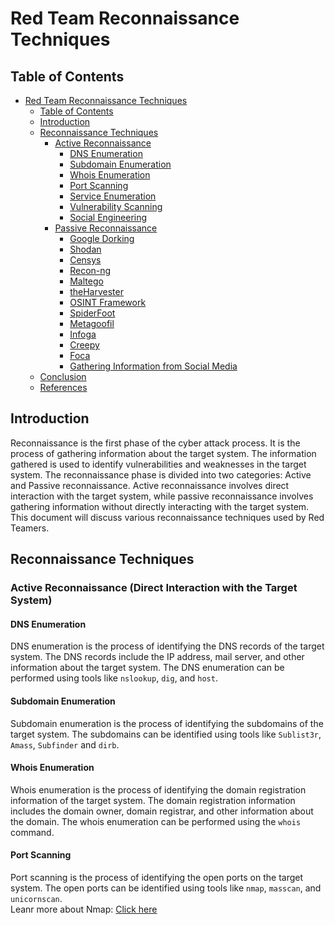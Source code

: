 # Red Team Reconnaissance Techniques

## Table of Contents
- [Red Team Reconnaissance Techniques](#red-team-reconnaissance-techniques)
  - [Table of Contents](#table-of-contents)
  - [Introduction](#introduction)
  - [Reconnaissance Techniques](#reconnaissance-techniques)
    - [Active Reconnaissance](#active-reconnaissance)
      - [DNS Enumeration](#dns-enumeration)
      - [Subdomain Enumeration](#subdomain-enumeration)
      - [Whois Enumeration](#whois-enumeration)
      - [Port Scanning](#port-scanning)
      - [Service Enumeration](#service-enumeration)
      - [Vulnerability Scanning](#vulnerability-scanning)
      - [Social Engineering](#social-engineering)
    - [Passive Reconnaissance](#passive-reconnaissance)
      - [Google Dorking](#google-dorking)
      - [Shodan](#shodan)
      - [Censys](#censys)
      - [Recon-ng](#recon-ng)
      - [Maltego](#maltego)
      - [theHarvester](#theharvester)
      - [OSINT Framework](#osint-framework)
      - [SpiderFoot](#spiderfoot)
      - [Metagoofil](#metagoofil)
      - [Infoga](#infoga)
      - [Creepy](#creepy)
      - [Foca](#foca)
      - [Gathering Information from Social Media](#gathering-information-from-social-media)
  - [Conclusion](#conclusion)
  - [References](#references)

## Introduction
Reconnaissance is the first phase of the cyber attack process. It is the process of gathering information about the target system. The information gathered is used to identify vulnerabilities and weaknesses in the target system. The reconnaissance phase is divided into two categories: Active and Passive reconnaissance. Active reconnaissance involves direct interaction with the target system, while passive reconnaissance involves gathering information without directly interacting with the target system. This document will discuss various reconnaissance techniques used by Red Teamers.

## Reconnaissance Techniques
### Active Reconnaissance (Direct Interaction with the Target System)
#### DNS Enumeration
DNS enumeration is the process of identifying the DNS records of the target system. The DNS records include the IP address, mail server, and other information about the target system. The DNS enumeration can be performed using tools like `nslookup`, `dig`, and `host`.


#### Subdomain Enumeration 
Subdomain enumeration is the process of identifying the subdomains of the target system. The subdomains can be identified using tools like `Sublist3r`, `Amass`, `Subfinder` and `dirb`.

#### Whois Enumeration
Whois enumeration is the process of identifying the domain registration information of the target system. The domain registration information includes the domain owner, domain registrar, and other information about the domain. The whois enumeration can be performed using the `whois` command.

#### Port Scanning
Port scanning is the process of identifying the open ports on the target system. The open ports can be identified using tools like `nmap`, `masscan`, and `unicornscan`.<br>
Leanr more about Nmap: [Click here](/Nmap-Notes/README.md)
